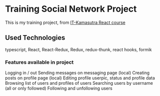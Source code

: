 # Training Social Network Project

This is my training project, from [IT-Kamasutra React course](https://www.youtube.com/playlist?list=PLcvhF2Wqh7DNVy1OCUpG3i5lyxyBWhGZ8)
## Used Technologies
typescript, React, React-Redux, Redux, redux-thunk, react hooks, formik


### Features available in project
Logging in / out
Sending messages on messaging page (local)
Creating posts on profile page (local)
Editing profile userpic, status and profile data
Browsing list of users and profiles of users
Searching users by username (all or only followed)
Following and unfollowing users